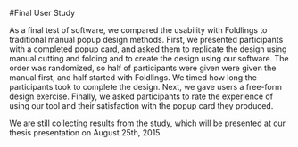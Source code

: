#Final User Study

As a final test of software, we compared the usability with Foldlings to traditional manual popup design methods.  First, we presented participants with a completed popup card, and asked them to replicate the design using manual cutting and folding and to create the design using our software.  The order was randomized, so half of participants were given were given the manual first, and half started with Foldlings.  We timed how long the participants took to complete the design.  Next, we gave users a free-form design exercise.  Finally, we asked participants to rate the experience of using our tool and their satisfaction with the popup card  they produced. 

We are still collecting results from the study, which will be presented at our thesis presentation on August 25th, 2015.
